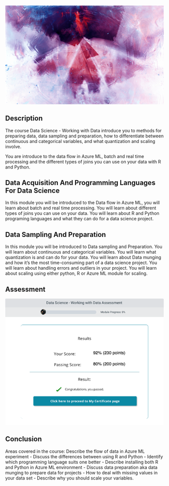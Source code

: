 ![](images/igm.png)

## Description
The course Data Science - Working with Data introduce you to methods for preparing data, data sampling and preparation, how to differentiate between continuous and categorical variables, and what quantization and scaling involve.

You are introduce to the data flow in Azure ML, batch and real time processing and the different types of joins you can use on your data with R and Python.

## Data Acquisition And Programming Languages For Data Science
In this module you will be introduced to the Data flow in Azure ML, you will learn about batch and real time processing. You will learn about different types of joins you can use on your data. You will learn about R and Python programing languages and what they can do for a data science project.

## Data Sampling And Preparation
In this module you will be introduced to Data sampling and Preparation. You will learn about continuous and categorical variables. You will learn what quantization is and can do for your data. You will learn about Data munging and how it’s the most time-consuming part of a data science project. You will learn about handling errors and outliers in your project. You will learn about scaling using either python, R or Azure ML module for scaling.

## Assessment
![](images/Results.png)

## Conclusion
Areas covered in the course: Describe the flow of data in Azure ML experiment - Discuss the differences between using R and Python - Identify which programming language suits one better - Describe installing both R and Python in Azure ML environment - Discuss data preparation aka data munging to prepare data for projects - How to deal with missing values in your data set - Describe why you should scale your variables.

